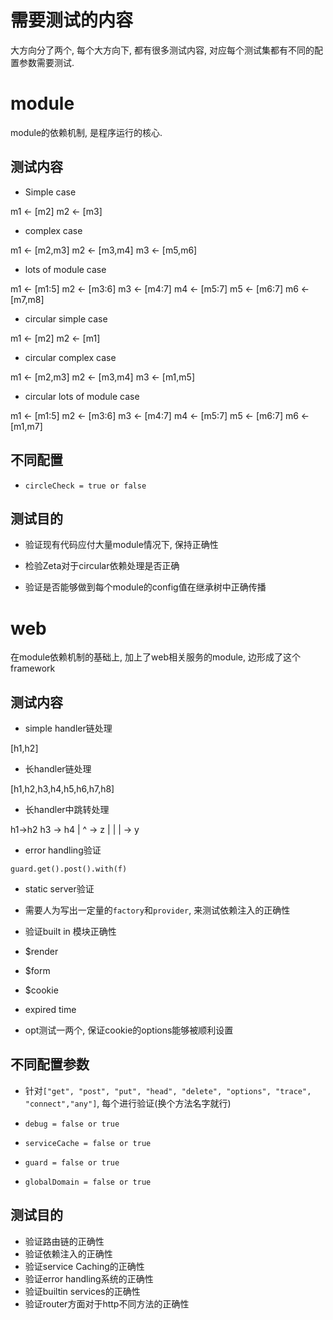 # 需要测试的内容

大方向分了两个, 每个大方向下, 都有很多测试内容, 对应每个测试集都有不同的配置参数需要测试.


# module

module的依赖机制, 是程序运行的核心.

## 测试内容

- Simple case

m1 <- [m2]
m2 <- [m3]


- complex case

m1 <- [m2,m3]
m2 <- [m3,m4]
m3 <- [m5,m6]


- lots of module case

m1 <- [m1:5]
m2 <- [m3:6]
m3 <- [m4:7]
m4 <- [m5:7]
m5 <- [m6:7]
m6 <- [m7,m8]

- circular simple case

m1 <- [m2]
m2 <- [m1]

- circular complex case

m1 <- [m2,m3]
m2 <- [m3,m4]
m3 <- [m1,m5]

- circular lots of module case

m1 <- [m1:5]
m2 <- [m3:6]
m3 <- [m4:7]
m4 <- [m5:7]
m5 <- [m6:7]
m6 <- [m1,m7]

## 不同配置

- `circleCheck = true or false`

## 测试目的 


- 验证现有代码应付大量module情况下, 保持正确性

- 检验Zeta对于circular依赖处理是否正确

- 验证是否能够做到每个module的config值在继承树中正确传播



# web 

在module依赖机制的基础上, 加上了web相关服务的module, 边形成了这个framework


## 测试内容

- simple handler链处理

[h1,h2]

- 长handler链处理

[h1,h2,h3,h4,h5,h6,h7,h8]

- 长handler中跳转处理

h1->h2    h3 -> h4
    |     ^
    -> z  |
       |  |
       -> y

- error handling验证

`guard.get().post().with(f)`

- static server验证

- 需要人为写出一定量的`factory`和`provider`, 来测试依赖注入的正确性

- 验证built in 模块正确性
 - $render
 - $form
 - $cookie
  - expired time
  - opt测试一两个, 保证cookie的options能够被顺利设置

## 不同配置参数

- 针对`["get", "post", "put", "head", "delete", "options", "trace", "connect","any"]`, 每个进行验证(换个方法名字就行)

- `debug = false or true`

- `serviceCache = false or true`

- `guard = false or true`
 - `globalDomain = false or true`

## 测试目的

- 验证路由链的正确性
- 验证依赖注入的正确性
- 验证service Caching的正确性
- 验证error handling系统的正确性
- 验证builtin services的正确性
- 验证router方面对于http不同方法的正确性



